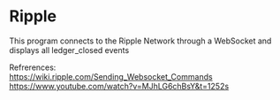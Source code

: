 # Ripple

This program connects to the Ripple Network through a WebSocket and displays all ledger_closed events

Refrerences:  
https://wiki.ripple.com/Sending_Websocket_Commands  
https://www.youtube.com/watch?v=MJhLG6chBsY&t=1252s

